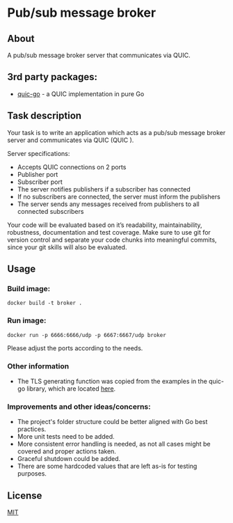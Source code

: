 # Pub/sub message broker
## About
A pub/sub message broker server that communicates via QUIC.

## 3rd party packages:
- [quic-go](https://pkg.go.dev/github.com/lucas-clemente/quic-go) - a QUIC implementation in pure Go

## Task description
Your task is to write an application which acts as a pub/sub message broker server and communicates via QUIC (QUIC ).

Server specifications:

- Accepts QUIC connections on 2 ports
- Publisher port
- Subscriber port
- The server notifies publishers if a subscriber has connected
- If no subscribers are connected, the server must inform the publishers
- The server sends any messages received from publishers to all connected subscribers

Your code will be evaluated based on it’s readability, maintainability, robustness, documentation and test coverage. Make sure to use git for version control and separate your code chunks into meaningful commits, since your git skills will also be evaluated.

## Usage
### Build image:
```
docker build -t broker .
```

### Run image:
```
docker run -p 6666:6666/udp -p 6667:6667/udp broker
```

Please adjust the ports according to the needs.

### Other information
- The TLS generating function was copied from the examples in the quic-go library, which are located [here](https://github.com/quic-go/quic-go/blob/d3c5f389d44797108a1bee7e06d5b92434c26d6d/example/echo/echo.go#L99C39-L99C39).

### Improvements and other ideas/concerns:
- The project's folder structure could be better aligned with Go best practices.
- More unit tests need to be added.
- More consistent error handling is needed, as not all cases might be covered and proper actions taken.
- Graceful shutdown could be added.
- There are some hardcoded values that are left as-is for testing purposes.

## License
[MIT](https://choosealicense.com/licenses/mit/)